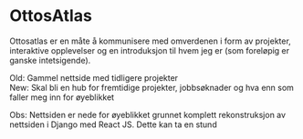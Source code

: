 # OttosAtlas
Ottosatlas er en måte å kommunisere med omverdenen i form av projekter, interaktive opplevelser og en introduksjon til hvem jeg er (som foreløpig er ganske intetsigende).

Old: Gammel nettside med tidligere projekter 
<br />
New: Skal bli en hub for fremtidige projekter, jobbsøknader og hva enn som faller meg inn for øyeblikket

Obs: Nettsiden er nede for øyeblikket grunnet komplett rekonstruksjon av nettsiden i Django med React JS. Dette kan ta en stund
